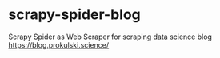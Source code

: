 # scrapy-spider-blog
Scrapy Spider as Web Scraper for scraping data science blog https://blog.prokulski.science/ 
